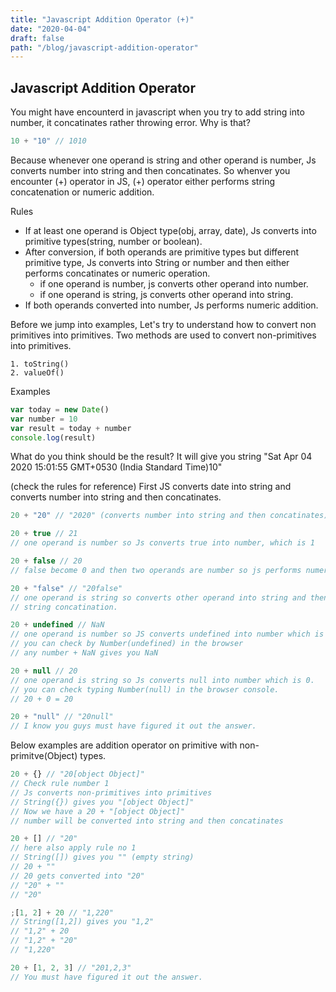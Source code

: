 ```yaml
---
title: "Javascript Addition Operator (+)"
date: "2020-04-04"
draft: false
path: "/blog/javascript-addition-operator"
---
```


## Javascript Addition Operator

You might have encounterd in javascript when you try to add string into number, it concatinates rather throwing error. Why is that?

```js
10 + "10" // 1010
```

Because whenever one operand is string and other operand is number, Js converts number into string and then concatinates. So whenver you encounter (+) operator in JS, (+) operator either performs string concatenation or numeric addition.

Rules

- If at least one operand is Object type(obj, array, date), Js converts into primitive types(string, number or boolean).
- After conversion, if both operands are primitive types but different primitive type, Js converts into String or number and then either performs concatinates or numeric operation.
  - if one operand is number, js converts other operand into number.
  - if one operand is string, js converts other operand into string.
- If both operands converted into number, Js performs numeric addition.

Before we jump into examples, Let's try to understand how to convert non primitives into primitives.
Two methods are used to convert non-primitives into primitives.

    1. toString()
    2. valueOf()

Examples

```js
var today = new Date()
var number = 10
var result = today + number
console.log(result)
```

What do you think should be the result? It will give you string "Sat Apr 04 2020 15:01:55 GMT+0530 (India Standard Time)10"

(check the rules for reference)
First JS converts date into string and converts number into string and then concatinates.

```js
20 + "20" // "2020" (converts number into string and then concatinates)
```

```js
20 + true // 21
// one operand is number so Js converts true into number, which is 1
```

```js
20 + false // 20
// false become 0 and then two operands are number so js performs numeric operation
```

```js
20 + "false" // "20false"
// one operand is string so converts other operand into string and then performs
// string concatination.
```

```js
20 + undefined // NaN
// one operand is number so JS converts undefined into number which is NaN
// you can check by Number(undefined) in the browser
// any number + NaN gives you NaN
```

```js
20 + null // 20
// one operand is string so Js converts null into number which is 0.
// you can check typing Number(null) in the browser console.
// 20 + 0 = 20
```

```js
20 + "null" // "20null"
// I know you guys must have figured it out the answer.
```

Below examples are addition operator on primitive with non-primitve(Object) types.

```js
20 + {} // "20[object Object]"
// Check rule number 1
// Js converts non-primitives into primitives
// String({}) gives you "[object Object]"
// Now we have a 20 + "[object Object]"
// number will be converted into string and then concatinates
```

```js
20 + [] // "20"
// here also apply rule no 1
// String([]) gives you "" (empty string)
// 20 + ""
// 20 gets converted into "20"
// "20" + ""
// "20"
```

```js
;[1, 2] + 20 // "1,220"
// String([1,2]) gives you "1,2"
// "1,2" + 20
// "1,2" + "20"
// "1,220"
```

```js
20 + [1, 2, 3] // "201,2,3"
// You must have figured it out the answer.
```
